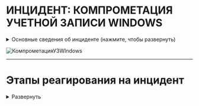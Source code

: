 # ИНЦИДЕНТ: КОМПРОМЕТАЦИЯ УЧЕТНОЙ ЗАПИСИ WINDOWS



<details>
<summary> Основные сведения об инциденте (нажмите, чтобы развернуть) </summary>

 
<details>
<summary> Статья по расследованию компрометации ОС (нажмите, чтобы развернуть)  </summary>
	
https://www.usenix.org/legacy/publications/login/2005-04/openpdfs/malware0504.pdf  
	
	
	
Исследование подозрительной активности в системе
Иногда бывает очевидно, что компьютер взломан (например, когда сайт подвергается дефейсу). В других случаях обнаруживается подозрительное поведение, требующее дальнейшего расследования. Эта активность может быть результатом взлома, вируса, червя, шпионской программы или чего-то более безобидного.
	
Если подозрительная активность является следствием взлома, возможно, потребуется связаться с правоохранительными органами (в зависимости от политики вашей организации). По этой причине важно сохранить энергозависимые данные и документировать каждый ваш шаг.
	
Инструменты, описанные в этой статье, можно использовать для документирования текущего состояния системы, которая была взломана, или для исследования системы, которая ведет себя подозрительно.
	
Недавно меня вызвали для расследования двух компьютеров под управлением Windows, которые демонстрировали подозрительное поведение. Первым делом я создал компакт-диск с несколькими инструментами, которые, по моему мнению, будут полезны для анализа системы и документирования ее состояния. Как оказалось, данные компьютеры были взломаны не злоумышленником, а двумя разными червями; эти две системы не были должным образом пропатчены.
	
Начало работы
	
Первое, что я делаю при исследовании любой системы (Windows, UNIX или другой), - это собираю списки пользователей, вошедших в систему, запущенных процессов и сетевых подключений. Системным администраторам следует использовать эти инструменты на свежеустановленных системах и на уже работающих системах, чтобы определить, как выглядит нормальная система. Если вы не знаете, что должно быть в вашей системе, очень сложно понять, чего там быть не должно.
	
После сбора базовой информации я проверяю реестр Windows и папки автозагрузки Windows, чтобы узнать, что запускается вместе с системой. Иногда бывает легко определить, что на самом деле представляет собой каждая из программ, запланированных к автоматическому запуску. К сожалению, многие легальные поставщики программного обеспечения любят делать глупости, такие как размещение исполняемого файла со странным названием в C:\windows или C:\windows\system32. Это может затруднить определение того, является ли программа легитимной. Лучше всего поискать имя файла в Google и посмотреть, что получится.
	
Инструмент Reg, описанный ниже, можно использовать для выгрузки нужных ключей из реестра. Любые нежелательные записи можно удалить с помощью Regedit или, в Windows XP, Msconfig.  Настоятельно рекомендуется использовать Msconfig в системах XP, поскольку он позволяет снять флажок с записи, но при желании восстановить ее позже. Если вы используете Regedit, сделайте резервную копию реестра перед удалением чего-либо. Также, вместо того чтобы удалять любые программы, на которые ссылаются эти записи, переместите и/или переименуйте их, чтобы не потерять то, что вам нужно. Администраторам следует попытаться ознакомиться с программным обеспечением, которое должно автоматически запускаться на их серверах и рабочих станциях. Опять же, трудно определить, что является аномальным, если вы не знаете, что является нормальным.
	
Мой подход при исследовании системы заключается в том, чтобы искать все, что не должно там находиться. Это включает в себя шпионское ПО, черви, бэкдоры и т.д. Централизованно управляемая антивирусная программа - хороший способ обнаружить большое количество вредоносных программ, как только они попадают в систему, но она не обнаружит всё. Netcat, например, не является вредоносным ПО и не будет обнаружен антивирусной программой, но его можно использовать для привязки cmd.exe к порту для использования в качестве бэкдора.
	
Эта статья ограничивается обсуждением инструментов и процедур, которые могут помочь определить, взломана ли система. Реагирование на взлом - еще более масштабная проблема. Тем не менее, политика реагирования, одобренная руководством, должна быть разработана до того, как произойдет инцидент.
	
Некоторые важные моменты, которые необходимо решить, включают то, кто отвечает за техническое реагирование, как будут обрабатываться доказательства, кто принимает решение о том, следует ли обращаться в правоохранительные органы, и имеет ли значение, произошло ли вторжение изнутри или извне вашей организации.
	
Также полезно узнать у государственных органов / регуляторов, что они хотят, чтобы вы сделали в случае взлома. В какой момент они хотят, чтобы с ними связались? Как вам следует действовать? Как сохранить возможные доказательства? С кем из них контактировать? При обращении в полицию после взлома, вероятнее всего не стоит рассчитывать на компетенции сотрудников в области ИБ.
	
- Reg - это утилита Windows, которую можно использовать для извлечения данных из реестра Windows. Многие вредоносные программы добавляют запись в реестр для автоматического запуска при перезагрузке компьютера. В большинстве случаев (если вы сейчас ничего не устанавливаете) ключи RunOnce и RunOnceEx должны быть пустыми. Проверьте все программы, перечисленные в ключах Run, и убедитесь, что они являются законным программным обеспечением.
	
- Sysinternals - Handle - это командная утилита, которая показывает открытые дескрипторы для каждого процесса в системе. При использовании без опций, Handle отображает только открытые дескрипторы файлов. При использовании с опцией -a, Handle показывает открытые дескрипторы для всех объектов, включая файлы, ключи реестра, процессы, порты и семафоры. Для удобства я рекомендую дампировать все открытые дескрипторы в один файл, а затем только открытые дескрипторы файлов - во второй. Handle очень полезна для того, чтобы понять, что на самом деле делает программа.
	
- Sysinternals - ListDLLs - это консольная утилита, которая отображает файлы DLL, загруженные каждым запущенным в системе процессом. Утилита показывает полный путь к каждой DLL.  Информация о пути особенно полезна, поскольку она помогает определить, с каким приложением или службой связан тот или иной процесс.
	
- Sysinternals - Tcpvcon отображает список всех установленных TCP-соединений вместе с их процессами-владельцами. При использовании с опцией -a он будет отображать все конечные точки соединения (TCP и UDP), установленные или нет.
	
- Psloglist отображает содержимое журналов событий. По умолчанию Psloglist выводит системный журнал, но его можно использовать для вывода других журналов с помощью команды psloglist имя_журнала. Если команда используется для вывода журналов службы каталогов или службы репликации файлов, укажите их имена в кавычках.
	- Программа также способна выгружать записи с определенной даты, если ее запустить с опцией -a, например:
	> psloglist security -a 01.01.05.
	  	
	- Крайне важно помнить, что ваша система изначально должна быть настроена на ведение журнала важных событий. Стандартные события, регистрируемые Windows, просто не предоставляют достаточно подробной информации о взломе.
		
	- Минимум, который необходимо сделать - включить аудит изменений политики, использования привилегий и событий входа в систему в локальной политике безопасности (раздел "Административные инструменты" панели управления). Доступ к политике можно также получить с помощью оснастки mmc.
		
	- Вы также можете захотеть контролировать доступ к важным или конфиденциальным данным (это можно настроить, щелкнув правой кнопкой мыши по любому файлу или папке, выбрав "Свойства" и перейдя на вкладку "Безопасность" -> "Дополнительно").
	
	
Иногда известно, что система взломана, но неизвестно, является ли атака работой самораспространяющегося вредоносного ПО или злоумышленника в лице человека. Если вы не найдете никаких доказательств вируса или червя, которые объясняют ранее наблюдавшиеся события, возможно, стоит рассматривать это как человеческую атаку до тех пор, пока не будет доказано обратное. На этом этапе вам следует отключить пораженную систему от сети и создать образ дисков. Если вы обнаружите на системе вредоносное ПО, убедитесь, что именно оно отвечает за все наблюдавшиеся события, а не является независимым или прикрытием для человеческой атаки.
	
</details>


</details>

 
![КомпрометацияУЗWIndows](https://github.com/Starfflow/playbooks_runbooks/assets/117627394/05f07c37-5d83-4864-9cd9-8bbed93f16b3)

---
# Этапы реагирования на инцидент

<details>
  <summary>Развернуть</summary>
	
## ПОДГОТОВКА

<details>
<summary> Развернуть </summary>    


**Проверка коммуникаций:**

- Проверить четкое определение ролей и обязанностей технического персонала и других отделов во время реагирования на кибер-инциденты. Убедиться, что каждый участник понимает свои задачи и действия в случае возникновения инцидента.
- Определить критерии эскалации инцидента на уровень руководства. Установить четкий процесс передачи информации и ответственности при эскалации.
- Создать готовые формы сообщений об инциденте для пользователей, CERT и иных заинтересованных лиц

**Должен существовать и быть доступным список активов и их владельцев для следующих категорий:**

- Активы клиентов:
	- Владельцы
	- Контактные лица
- Активы компании (включая все филиалы и подразделения): 
	- Владельцы
	- Контактные лица
	- Администраторы
- Инвентаризация инфраструктуры: 
	- Конечные точки (компьютеры, ноутбуки, мобильные устройства)
	- Серверы
	- Сетевое оборудование
	- Системы безопасности, СЗИ
	- Диапазоны сети: 
		- Публичная
		- Частная
		- VPN / Внеполосные данные
	- Всех доменов в компании
		- Всех людей, которые могут регистрировать домены
	- Сотрудники
	- Партнеры
	- Клиенты

**Обзор угроз, новых рисков и уязвимостей:**

- Изучить актуальные угрозы в киберпространстве, нацеленные на вашу организацию, поставщиков и отрасль.
- Анализировать общие тенденции и новые типы атак, чтобы быть готовым к ним.
- Внедрить процессы threat intelligence

**Обеспечение доступа к необходимой документации и информации, в том числе вне рабочего времени, к:**

- Плану реагирования на кибер-инциденты
- Схеме сетевой архитектуры 
- Схеме потоков данных 
- Ключевым документам, необходимым для реагирования на инциденты

**Проведение регулярных кампаний для информирования сотрудников о рисках информационной безопасности, включая:**

- Фишинговые атаки / вредоносные электронные письма: 
	- Обучить сотрудников распознавать признаки фишинговых писем и избегать нажатия на подозрительные ссылки или вложения.
	- Предоставить инструкции о том, как безопасно обрабатывать электронную почту.
	- Провести симуляцию фишинговой атаки.
- Программы-вымогатели: 
	- Объяснить сотрудникам, что такое программы-вымогатели и как они могут нанести ущерб организации.
	- Предоставить рекомендации по предотвращению заражения вредоносным ПО и действий в случае атаки.
	- Провести симуляцию атаки вымогателя.
- Возможность сообщения о подозрении на киберинцидент: 
- Установить четкий процесс и каналы связи для сообщения о подозрительной активности, связанной с безопасностью.
- Поощрять сотрудников сообщать о любых инцидентах, не опасаясь негативных последствий.

**Обеспечение регулярного обучения по безопасности для сотрудников, управляющих персональными, конфиденциальными или критическими данными и системами:**

- Обязательное прохождение специализированных тренингов по безопасности для сотрудников, которые работают с чувствительной информацией.
- Регулярное обновление знаний и навыков сотрудников в области защиты данных и реагирования на угрозы.
- Проводить тренировку отдела безопасности в части реагирования (например, киберучения)

**Подготовка инфраструктуры:**

- Пропатчить уязвимости информационных активов
- Провести плановые проверки средств управления и СЗИ; обеспечить поддержку обновлений EDR/AV приложений, пересмотреть правила IDS/IPS, FW на соответствие
- Провести плановые проверки наличия и состояния резервных копий (+ что резервные копии не заражены ВПО).
- Проверить расшаренные директории на наличие открытых привилегий
- Сегментировать сеть и логировать траффик между сегментами. Убедиться в возможности изоляции сегментов, регионов, партнеров или Интернета.
- Внедрить deception-систему.
- Уделить внимание анти-фишинговым решениям и мониторингу появления процессов PS, CMD, WMI, MSHTA и тд.
- Настроить SIEM-систему для выявления подозрительной активности и автоматического оповещения о потенциальных угрозах. Определить четкие критерии, по которым система будет генерировать оповещения.
- Автоматизировать процессы реагирования в SOAR/IRP
- Логи журналов системных компонентов (События пользователей/аутентификации, AD, VPN, Удаленный доступ…) должны храниться минимум 90 дней в защищенных системах, например, в SIEM
- Убедиться, что серверы и АРМ авторизуются через единый центр
- Ограничить доступ к RDP, SSH и прочим протоколам
- Ограничить пользователей до минимально требуемых привилегий

**Парольная политика:**

- Не позволять использование старых паролей
- Цикл смены паролей в соответствии с лучшими практиками 
- Обеспечить требования к паролю

Развертывание решения EDR на конечных точках и серверах:

- Этот инструмент стал одним из краеугольных камней реагирования на инциденты в случае программ-вымогателей или крупномасштабных компрометаций, облегчая фазы идентификации, изоляции и восстановления.
- Установить политики EDR в режим предотвращения

**Подготовка к инциденту:**

- Необходимо подготовить профили сбора данных для EDR или инструментов вроде FastIR, DFIR Orc, KAPE.
- Необходимо хорошее знание обычной сетевой активности машины/сервера. У вас должен быть файл в надежном месте, описывающий обычную активность портов, для эффективного сравнения с текущим состоянием.
- Хорошее знание служб, обычно работающих на машине, может быть очень полезным. Не стесняйтесь обращаться за помощью к специалисту по Windows, если это применимо. Также хорошей идеей является наличие карты всех служб/запущенных процессов машины.

**Действия во время инцидента:**

- Будьте готовы уведомить группы реагирования на инциденты безопасности, правоохранительные органы и регулирующие органы, если это требуется во время инцидента.
- Работа в большой корпоративной среде, где все пользовательские машины одинаковы и устанавливаются с мастер-образа, может быть реальным преимуществом. Имейте карту всех процессов/служб/приложений. В такой среде, где пользователям запрещено устанавливать программное обеспечение, считайте любой дополнительный процесс/службу/приложение подозрительным.
- Чем больше вы знаете о чистом состоянии машины, тем больше у вас шансов обнаружить любую мошенническую деятельность, выполняющуюся с нее.


</details>


## ВЫЯВЛЕНИЕ

<details>
<summary> Развернуть </summary>

**Анализ каналов выявления:**

- Тикеты (заявки)
- SIEM (система управления информационной безопасностью и событиями)
- Антивирус / EDR
- Ошибки почтовых серверов, обнаружения с почтовых фильтров
- Метаданные приложений на наличие подозрительных user-agent  записей
- Использование TOR или I2P, истории поиска
- Необычная активность на ПК, серверах или телефонах
- Появление необычных/потенциально вредоносных файловых расширений, необычные исполняемые бинарные файлы в пользовательской среде
- Информация от deception-систем
- Необычный DNS-трафик
- Необычные изменения профиля, например изменение имени, номера телефона или почтового индекса.
- Необычные изменения учетных данных, например многократное изменение пароля

**Анализ уведомлений:**

Уведомления поступают из внешних источников, обычно по электронной почте, Teams или по телефону. Основные источники уведомлений:

- Внутренние пользователи (Пользователи компании)
- Получатели писем (Люди, которым отправляются письма извне компании)
- Сторонние организации (Компании или службы, не являющиеся частью вашей организации)
- Интернет-провайдеры
- Почтовые провайдеры
- Подтвердите, что по инциденту создан тикет/заявка. Если нет, создайте его вручную.
- Определите и начните документировать любое влияние/опыт конечного пользователя, связанный с проблемой. Результаты должны быть задокументированы в тикете/заявке, связанном с инцидентом.
- В случае автоматически созданных тикетов/заявок определите, какие внутренние оповещения/показатели в данный момент указывают на проблему (что стало причиной создания тикета?)

**False positive?**

- Подтвердите инцидент

**Отсутствие EDR:**

- При отсутствии EDR следует предоставить физический доступ к подозрительной системе forensic-эксперту. Физический доступ предпочтительнее удаленного доступа, поскольку хакер может обнаружить расследование, проводимое в системе (например, с помощью сетевого сниффера).
- Для целей форензик-экспертизы и сбора доказательств может потребоваться физическая копия жесткого диска. Наконец, при необходимости может потребоваться физический доступ для отключения подозрительной машины от любой сети.

**Срочное информирование о киберинциденте:**

- Проверить сообщения от СЗИ на факт ложного срабатывания (false positive)
- При подтверждении вредоносной активности шифровальщика, сообщить о ней через службу поддержки (Service Desk).
	- Если заявки еще не существует, создать новую с минимальной информацией.
- Подумать о том, чтобы уведомить и привлечь CERT к расследованию
- В установленные сроки уведомить ГосСОПКА/НКЦКИ/ФСБ при необходимости

**Определить факторы риска (подтвердить их поможет этап «анализа»):**

ИБ-факторы риска:

- Кража учетных данных: несанкционированный доступ к учетным записям сотрудников, клиентов или партнеров.
- Доставка вредоносного ПО: Распространение вирусов, программ-вымогателей или других вредоносных программ, наносящих ущерб системам.

Факторы риска, специфичные для бизнеса:

- Прямые финансовые убытки из-за кибератак.
- Утрата действующих контрактов из-за утечки данных или нарушения безопасности
- Клиенты отказываются продлевать контракты из-за проблем с безопасностью
- Необходимость снижать цены на услуги для привлечения клиентов после инцидентов
- Наложение штрафов со стороны государственных органов за нарушение законодательства о безопасности данных


- На основании выводов определить критичность инцидента.

**Сбор данных:**

Информация, которую следует собирать и документировать об инциденте

- Фиксирование скомпрометированных учетных записей
	- Определить тип учетной записи:
		- Учетная запись сотрудника / партнера / клиента или другая учетная запись
		- Система / приложение, для которой использовалась учетная запись
		- Доменная / локальная / сервисная / административная учетная запись
	- Записать имя аккаунта, владельца аккаунта, имя ПК или системы.
	- Какой уровень доступа у пользователя?
- Определение времени взлома
	- Определите вероятное время, когда учетные данные были скомпрометированы (любые действия с API, предпринятые после этого времени, следует считать вредоносными, а любые ресурсы, созданные после этого времени, следует считать скомпрометированными).

**Подготовка к этапу анализа:**

- Мобилизовать группу реагирования на инциденты кибербезопасности (ГРИИБ) для первоначального расследования кибер-инцидента. 
- Собрать первоначальные данные об инциденте (карточка инцидента), включая как минимум следующее:
	- Тип кибер-инцидента;
	- Куда сообщили о кибер-инциденте;
	- Количество пострадавших активов в организации (на начальном этапе) и увеличивается ли оно;
	- Идентификация вредоносного электронного письма, если оно есть;
	- Дополнительные отчеты, связанные с пострадавшими активами, включая журналы антивируса, системные журналы событий и журналы сетевого мониторинга;
	- Предварительная оценка воздействия на бизнес, критичность;
	- Любые текущие действия, предпринимаемые для устранения инцидента.
- Оповестить руководство в соответствии с планом эскалации

</details>


## АНАЛИЗ

<details>
<summary> Развернуть </summary>

Проведение криминалистического анализа

Инициируйте процедуры криминалистического анализа скомпрометированных систем. Это поможет определить начальный вектор атаки и индикаторы компрометации.

**Получение IoC из forensic-артефактов:**

Прежде чем предпринимать какие-либо другие действия, убедитесь, что вы сделали захват временной памяти, загрузив и запустив FTKImager, winpmem или другую утилиту с внешнего носителя. нергозависимые данные предоставляют ценную криминалистическую информацию и их довольно легко получить. Энергозависимые данные полезны для анализа истории командной строки, сетевых подключений и т.д. По возможности используйте программу "Volatility".

- Снятие образа раздела:
	- Используйте инструменты, такие как FastIR, DFIR Orc, KAPE с предварительно настроенными профилями.
- Или полный образ диска
	- С помощью инструментов типа dd, FTKImager и т.д.

Лучше запускать несколько из этих инструментов, чем только один.

**Анализ памяти:**

- Поиск вредоносных процессов
- Проверка библиотек DLL и дескрипторов процессов
- Проверка сетевых артефактов
- Поиск внедрения кода
- Проверка наличия руткитов
- Аномалии и временные метки MFT
- Анализ антивирусом/Yara/Sigma: 
	- Подключите образ системы в режиме чтения
	- Запустите сканирование антивирусом или Yara-правилами для быстрой проверки

**Выявление механизмов скрытности:**

Вредоносное ПО может использовать различные методы для скрытного запуска и постоянной работы на системе. Вот некоторые из них:

- Запланированные задачи
- Замена служб
- Создание служб
- Автозапуск из реестра и папки автозапуска
- Подмена порядка поиска библиотек DLL
- Заражение легитимных системных библиотек
- Локальная групповая политика
- Дополнения MS Office
- Скрытная загрузка до загрузки системы (изменение BIOS/UEFI/MBR)

Для быстрой проверки можно использовать программу Microsoft Autoruns.

**Определить метод компрометации/вектор атаки (по полученным IoC  и опросом параллельно):**

- Фишинг для сбора учетных данных
- Сбор учетных данных с локальных систем
- Пароль, подобранный методом перебора
- Иное

- Проведите интервью с пострадавшим пользователем, чтобы собрать подробности о возможных точках компрометации. Примеры вопросов:

> Получали ли вы подозрительные электронные письма?/
> Получали ли вы документы по электронной почте, которых не ожидали?/
> Вводили ли вы свои учетные данные после нажатия на ссылку или на веб-сайте?/
> Скачивали ли вы какое-либо новое программное обеспечение?/
> Замечали ли вы какие-либо аномальные действия на вашем рабочем компьютере?/

**Выявлено ВПО?**

- Можно обратиться к плейбуку по ВПО
- Сохранить образец вредоносного ПО
- Проанализировать вредоносное ПО с помощью любых доступных инструментов, например:
- Собрать хэш файла с помощью команды PowerShell "Get-Filehash".
- Отправить хэш в общедоступные источники, такие как VirusTotal, Hybrid-Analysis и т. д.
	- Если в общедоступных источниках встречался этот хэш, запишите характеристики вредоносного ПО.
- Изолируйте зараженные системы, не выключайте их, если это абсолютно не необходимо.
- Сохранить систему(ы) для дальнейшего криминалистического исследования, включая анализ журналов, анализ MFT, глубокое сканирование на наличие вредоносных программ и т. д.
- Устранить все связанные индикаторы компрометации (IoC) в системе электронной почты, брандмауэре и других компонентах безопасности (EDR). Это могут быть:
	- Идентификаторы сообщений в спам-фильтрах, почтовом антивирусе и т. д. – данные фишинговых писем
	- Хэши файлов идентифицированного вредоносного ПО
	- Имена файлов вредоносного ПО
	- Строки User-Agent веб-клиентов, которые использовались вредоносным ПО
	- IP-адреса / полные доменные имена
	- URL-адреса, к которым обращались пользователи

Обратите внимание: Неизвестное вредоносное ПО может остаться нераспознанным.

**После того, как был определен метод первоначального взлома, используйте собранные индикаторы компрометации (IoC) для поиска других жертв в системе:**

- Потенциальные данные для поиска по электронной почте: тема письма, название документа, хэш документа, URL-адрес из письма и т.д.
- Потенциальные данные для поиска в SIEM или журналах: IP-адреса, URL-адреса, имена рабочих станций и т.д.
- Определите скомпрометированные учетные записи (мануально)
- На основе полученной информации (тип доступа, информационная система, IoC…) определите скомпрометированные учетные записи и (или) системы.
- Проанализируйте журналы (ниже будет отдельный пункт)
- Проверьте наличие оповещений о вредоносном ПО и EDR оповещения для хостов, связанных со скомпрометированными учетными записями.
- Ищите фишинговые электронные письма. Фишинговые письма являются самым распространенным методом кражи учетных данных.
- Ищите электронные письма со ссылками на сайты для сбора учетных данных
- Проверьте историю веб-браузера пользователя, чтобы определить, посещал ли он потенциально вредоносные сайты
- Ищите потенциальное вредоносное ПО на рабочем компьютере пользователя:
	- Средства сбора учетных данных, такие как Mimikatz
	- Программное обеспечение для записи нажатий клавиш – кейлоггеры
	- И т.д.

**После определения области поражения:**

- Обновить списки:
- Пораженных конечных точек
- Пострадавших юридических лиц Компании
- Пострадавших клиентов
- Были ли идентифицированы все устройства? Если обнаружены новые индикаторы компрометации (IOC), вернитесь к шагу №?.
- Когда вы закончите идентификацию всех скомпрометированных:
	- Хостов
	- Приложений / систем
	- Данных
- И исследовали все:
	- URL-адреса
	- Домены
	- IP-адреса
	- Порты
	- Файлы
	- Хеши (контрольные суммы)

**Проверка журналов событий:**

Журналы событий могут содержать информацию о подозрительной активности. Проверьте следующие разделы:

- Журнал запланированных задач (создание и выполнение)
- Проверить планировщик задач на наличие новых автоматизированных задач и изучить ранее запущенные задачи.
- События входа в учетную запись (+проверить подключения извне офиса)
	- Проверить системные журналы, которые отслеживают попытки аутентификации (за 48 часов до сообщенного инцидента и до настоящего времени). Подтвердить подлинность успешных/неудачных входов в систему пользователем. Аномалии при аутентификации (нетипичные хосты / системы, способы аутентификации, протоколы, клиентские приложения и т. д.) 
- Подозрительные локальные учетные записи
- Вредоносные службы
- Очистки журналов событий
- Журналы RDP/TSE (Terminal server)
- Журналы PowerShell
- Журналы SMB
- Проверить журналы, фиксирующие изменения файловой системы. 

Поиск логов учетной записи для проверки изменений файловой системы и попыток их внесения (например, дополнительные файлы, удаленные файлы, измененные файлы и т. д.)

Оцените учетные записи жертв, чтобы определить, может ли в них содержаться конфиденциальная информация или имеют ли они доступ к конфиденциальной информации на центральном хранилище, таком как файловые серверы.

- Это может потребовать обращения на другие источники, к которым имеют доступ эти пользователи/учетные записи, такие как OneDrive, Google Drive, SharePoint, файловые серверы и т.д.
- Если журналы недоступны, предполагайте, что злоумышленник получил доступ ко всем доступным данным.

**Определить, произошла ли утечка данных, и если да, то:**

- Обратиться к плейбуку по реагированию на утечки данных.
- Рассмотреть, целесообразно ли на данном этапе сообщать в РКН о подозреваемом или подтвержденном несанкционированном доступе к любым персональным данным.

**Хронология:**

- Соберите доказательства процессов и создайте единую хронологию с помощью инструментов вроде Log2timeline.
- Проанализируйте полученную хронологию с помощью TimelineExplorer или glogg (например).

**Дальнейшее расследование:**

- Если анализ в реальном времени не дал результатов, но система по-прежнему считается взломанной, следует немедленно начать оффлайн- расследование:
	- Проверьте сетевые общие ресурсы или любые общедоступные папки, которыми вы делитесь с другими пользователями, чтобы узнать, не распространилось ли вредоносное ПО через них.
	- В целом, попытайтесь выяснить, как злоумышленник проник в систему. Следует учитывать все зацепки. Если не найдено компьютерных доказательств взлома, никогда не забывайте, что он мог произойти путем физического доступа или соучастия/кражи информации у сотрудника.

**Уведомление внешних организаций:**

- Если в ходе расследования было обнаружено взаимодействие с внешней организацией, сообщите ей о любых компрометациях или проблемах. 
	- Это поможет предотвратить повторные атаки на пользователей вашей организации с того же скомпрометированного источника.
- Заблокируйте отправку электронных писем с доменов данной внешней организации в вашу организацию.


</details>

## СДЕРЖИВАНИЕ И УСТРАНЕНИЕ

<details>
<summary> Развернуть </summary>

**Продолжить мониторинг:**

- Связанных приходящих уведомлений
- Интернет-подключения
- Новые файлы, совпадающие с хэшем идентифицированного файла
- Включить EDR/AV сканирование на целевых системах атаки. Применить режим предотвращения EDR для всех выявленных IOC
- Сканирование всех активов на IOC в соответствии с профилем атаки

Контролируйте удаление злоумышленника из инфраструктуры посредством постоянного мониторинга выявленных индикаторов компрометации (IOCs).

**Сохраните артефакты, системы и соответствующие резервные копии в зависимости от серьезности и масштаба проблемы:**

Эти данные могут быть важны для будущего криминалистического анализа.

- При восстановлении или замене физических систем сохраните сами жесткие диски, твердотельные накопители или их полные криминалистические образы.
- При восстановлении или замене виртуальных машин сохраните их копию, полный (энергонезависимый) снимок или резервную копию системы.
- Сохраните любые временные данные, которые могли быть собраны во время фазы идентификации.
- Это могут быть журналы регистрации, резервные копии, образцы вредоносных программ, образы памяти и т. д.
- После того, как все важные данные, оборудование и/или системы будут сохранены, замените или восстановите системы соответствующим образом.
- Проверить резервные копии на IoC в соответствии с профилем атаки для будущего восстановления

**Устраните присутствие злоумышленника в инфраструктуре:**

- Выполните различные действия по удалению злоумышленника из инфраструктуры в соответствии с полученными результатами анализа. Удалить все вредоносные файлы, установленные злоумышленником, и механизмы постоянства.

ВНИМАНИЕ:
Прежде чем приступать к сдерживанию и устранению, убедитесь, что вы на 100% определили область действия и защитили/ограничили периметр, чтобы запретить злоумышленнику проводить ответные действия. Убедитесь, что все точки опоры злоумышленников идентифицированы. При необходимости и возможности действуйте скрытно.

**До выполнения следующих действий необходимо:**

- По возможности изолировать скомпрометированные машины с помощью EDR
- При наличии возможности применить исправления (для операционной системы и приложений), если злоумышленник использовал известную уязвимость
- Временно ограничить доступ к учетным записям, замешанным в инциденте:
- Ограничить привилегии:
- Понизить права УЗ
	- Удалить из групп «администраторы»
	- Любые права, позволяющие воздействовать на другие УЗ
- Временно отключить/заблокировать взломанные УЗ
- Если необходимо, создать временные учетные записи для продолжения работы
- Проинформируйте владельцев учетных записей о компрометации и предпринятых действиях
- Переименовать взломанную учетную запись
- Удалить кэшированные учетные данные с локальных хостов

**Сбрасываем пароль на всех скомпрометированных (в т.ч. потенциально) УЗ:**

Некоторые расследования могут указывать на то, что скомпрометирована электронная почта клиента, а не его пароль.

- Сбросьте пароли для всех скомпрометированных учетных записей перед их разблокировкой и/или создайте учетные записи для замены и (опционально) навсегда отключите затронутые учетные записи.
- Сбросьте все пароли, связанные со всеми выявленными жертвами.
- Начните со сброса паролей скомпрометированных учетных записей. 
- Включите многофакторную аутентификацию (MFA) везде, где это возможно
- Отключите возможность удаленного входа в учетные записи пользователей, если это возможно
- Аннулируйте токены аутентификации для всех учетных записей выявленных жертв
	- Это относится к системе электронной почты и любым другим учетным записям, связанным с пострадавшими пользователями.

- Также сбросить пароли (опционально):
	- Доменные
	- Локальные
	- MFA
	- Krbtgt
	- VPN
- Отслеживать взломанные учетные записи на предмет дальнейших проблем



</details>

## ВОССТАНОВЛЕНИЕ

<details>
<summary> Развернуть </summary>

Независимо от того, насколько глубоко хакер проник в систему, и знаний, которые вы могли получить о взломе, если система была взломана, лучшей практикой является полная переустановка системы с чистого образа и применение всех обновлений безопасности к вновь установленной системе.

- Восстановите пораженные системы из чистого резервного копирования, сделанного до заражения, если эти резервные копии доступны.
- Для систем, которые нельзя восстановить из резервной копии, переустановите системы из заведомо исправного образа / с нуля.

В случае, если это решение не может быть применено, вам следует:

- Изменить все пароли учетных записей системы
- Обновить парольную политику
- Восстановить все файлы, которые могли быть изменены злоумышленником (например, svchost.exe)
- Устраните все уязвимости и пробелы, выявленные во время расследования

Продолжайте мониторинг вредоносной активности, связанной с этим инцидентом, в течение длительного периода

</details>

## ПОСТ-ИНЦИДЕНТ

<details>
<summary> Развернуть </summary>

- Подготовить отчет об инциденте, включая все детали и действия, предпринятые для его устранения.
- Завершить процессы выявления уроков и управления проблемами с предыдущих этапов.
- Обеспечить соответствующие внутренние и внешние коммуникации об инциденте
- Внедрить в СЗИ полученные сигнатуры данной атаки; обновить правила детектирования в SIEM, Анти-спам (фильтры), EDR (готовые TTP или ручные настройки) и иных решениях
- Пересмотреть процесс харденинга инфраструктуры
- Если инцидент был вызван человеческой ошибкой:
	- Устроить соответствующее обучение сотрудников
	- Провести анализ первопричины для выявления и устранения уязвимостей.
	- Провести оценку работы сотрудников: продолжительность рабочего времени, сверхурочные, отгулы за переработку и расходы.

**Составление отчета о последействиях инцидента, который должен включать как минимум следующую информацию:**

- Детали причин и воздействия инцидента, а также действий, предпринятых для смягчения киберинцидента, включая даты, тип и местоположение инцидента, а также его влияние на пользователей; время, затраченное на реагирование. Оценить выплаченный выкуп или иной ущерб, штрафы от государственных органов.
- Действия, предпринятые соответствующими группами реагирования, поставщиками услуг и заинтересованными сторонами бизнеса, которые позволили возобновить нормальную работу.
- Анализ ошибок реагирования и рекомендации по улучшению действий, процессов или технологий в организации, чтобы предотвратить повторное возникновение подобного киберинцидента.
- Мониторинг каких прекурсоров и индикаторов должен осуществляться для предотвращения подобного рода инцидентов?
- Сделать вывод о проанализированных артефактах форензики.

**Подтверждение соответствия политик:**

- Подтвердить соответствие политик безопасности по всей организации.
- Перенастроить процессы и процедуры, требующие улучшения
- Обновить плейбуки, если что-то в ходе реагирования шло не так

**Также возможно:**

- Публикация внутренних коммуникаций для информирования и обучения сотрудников о атаках с использованием программ-вымогателей и повышении осведомленности о безопасности
- Публикация внешних коммуникаций, в соответствии с коммуникационной стратегией, для предоставления консультаций клиентам, взаимодействия с рынком и информирования прессы о киберинциденте, если это необходимо
	- Эти сообщения должны содержать ключевую информацию о киберинциденте, не ставя организацию в уязвимое положение и не провоцируя дальнейшие атаки 
- Поделиться TI-фидами


- Необходимо определить действия по улучшению процессов управления обнаружением вторжений в Windows, чтобы извлечь пользу из этого опыта.
- Профили инструментов сбора данных могут быть скорректированы для лучшего соответствия артефактам, обнаруженным во время расследования.

**Проведите совещание после инцидента для обсуждения следующих вопросов:**

- Какие действия были предприняты успешно во время расследования?
- Что не получилось во время расследования?
- Какие уязвимости или пробелы в системе безопасности организации были выявлены?
- Каким образом они будут устранены?
- Какие дополнительные шаги или действия помогли бы предотвратить инцидент?

**По необходимости внести изменения в следующее:**

- Процедуры аутентификации
- Сложность и использование паролей
- Сегментация сети
- Настройка СЗИ
- Безопасность приложений
- Пропатчить ОС и/или приложения
- Провести обучение сотрудников, ИТ-специалистов или группы реагирования на инциденты безопасности


</details>

</details>
